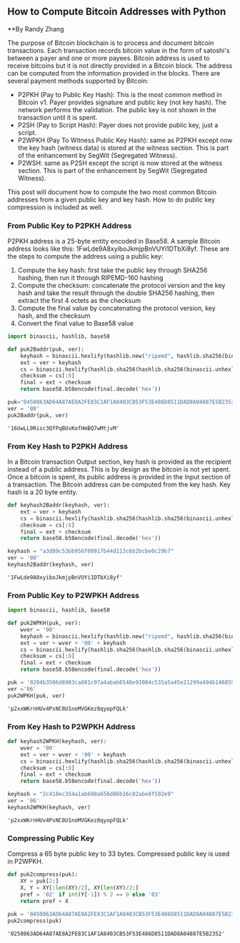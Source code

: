 
## How to Compute Bitcoin Addresses with Python
**By Randy Zhang

The purpose of Bitcoin blockchain is to process and document bitcoin transactions. Each transaction records bitcoin value in the form of satoshi's between a payer and one or more payees. Bitcoin address is used to receive bitcoins but it is not directly provided in a Bitcoin block. The address can be computed from the information provided in the blocks. 
There are several payment methods supported by Bitcoin:
- P2PKH (Pay to Public Key Hash): This is the most common method in Bitcoin v1. Payer provides signature and public key (not key hash). The network performs the validation. The public key is not shown in the transaction until it is spent.
- P2SH (Pay to Script Hash): Payer does not provide public key, just a script. 
- P2WPKH (Pay To Witness Public Key Hash): same as P2PKH except now the key hash (witness data) is stored at the witness section. This is part of the enhancement by SegWit (Segregated Witness).
- P2WSH: same as P2SH except the script is now stored at the witness section. This is part of the enhancement by SegWit (Segregated Witness).

This post will document how to compute the two most common Bitcoin addresses from a given public key and key hash. How to do public key compression is included as well.

### From Public Key to P2PKH Address
P2PKH address is a 25-byte entity encoded in Base58. A sample Bitcoin address looks like this: 1FwLde9A8xyiboJkmjpBnVUYi1DTbXi8yf. These are the steps to compute the address using a public key:
1. Compute the key hash: first take the public key through SHA256 hashing, then run it through RIPEMD-160 hashing
2. Compute the checksum: concatenate the protocol version and the key hash and take the result through the double SHA256 hashing, then extract the first 4 octets as the checksum
3. Compute the final value by concatenating the protocol version, key hash, and the checksum
4. Convert the final value to Base58 value


```python
import binascii, hashlib, base58

def puk2Baddr(puk, ver):
    keyhash = binascii.hexlify(hashlib.new("ripemd", hashlib.sha256(binascii.unhexlify(puk)).digest()).digest()) 
    ext = ver + keyhash
    cs = binascii.hexlify(hashlib.sha256(hashlib.sha256(binascii.unhexlify(ext)).digest()).digest())
    checksum = cs[:8]
    final = ext + checksum
    return base58.b58encode(final.decode('hex'))

puk="0450863AD64A87AE8A2FE83C1AF1A8403CB53F53E486D8511DAD8A04887E5B23522CD470243453A299FA9E77237716103ABC11A1DF38855ED6F2EE187E9C582BA6"
ver = '00'
puk2Baddr(puk, ver)
```




    '16UwLL9Risc3QfPqBUvKofHmBQ7wMtjvM'



### From Key Hash to P2PKH Address
In a Bitcoin transaction Output section, key hash is provided as the recipient instead of a public address. This is by design as the bitcoin is not yet spent. Once a bitcoin is spent, its public address is provided in the Input section of a transaction. The Bitcoin address can be computed from the key hash. Key hash is a 20 byte entity.


```python
def keyhash2Baddr(keyhash, ver):
    ext = ver + keyhash
    cs = binascii.hexlify(hashlib.sha256(hashlib.sha256(binascii.unhexlify(ext)).digest()).digest())
    checksum = cs[:8]
    final = ext + checksum
    return base58.b58encode(final.decode('hex'))

keyhash = "a3d89c53bb956f08917b44d113c6b2bcbe0c29b7"
ver = '00'
keyhash2Baddr(keyhash, ver)
```




    '1FwLde9A8xyiboJkmjpBnVUYi1DTbXi8yf'



### From Public Key to P2WPKH Address


```python
import binascii, hashlib, base58

def puk2WPKH(puk, ver):
    wver = '00'
    keyhash = binascii.hexlify(hashlib.new("ripemd", hashlib.sha256(binascii.unhexlify(puk)).digest()).digest()) 
    ext = ver + wver + '00' + keyhash
    cs = binascii.hexlify(hashlib.sha256(hashlib.sha256(binascii.unhexlify(ext)).digest()).digest())
    checksum = cs[:8]
    final = ext + checksum
    return base58.b58encode(final.decode('hex'))
```


```python
puk = '0204b3506d8903ca601c97a4abab6548e91004c535a5a45e21299a494b146859ca'
ver ='06'
puk2WPKH(puk, ver)
```




    'p2xxWKrnHUv4PsNC8U1noMVGKez8qyopFQLk'



### From Key Hash to P2WPKH Address


```python
def keyhash2WPKH(keyhash, ver):
    wver = '00'
    ext = ver + wver + '00' + keyhash
    cs = binascii.hexlify(hashlib.sha256(hashlib.sha256(binascii.unhexlify(ext)).digest()).digest())
    checksum = cs[:8]
    final = ext + checksum
    return base58.b58encode(final.decode('hex'))

keyhash = "2c418ec354a1ab688a656d86b16c02abe8f592e9"
ver = '06'
keyhash2WPKH(keyhash, ver)
```




    'p2xxWKrnHUv4PsNC8U1noMVGKez8qyopFQLk'



### Compressing Public Key
Compress a 65 byte public key to 33 bytes. Compressed public key is used in P2WPKH.


```python
def puk2compress(puk):
    XY = puk[2:]
    X, Y = XY[:len(XY)/2], XY[len(XY)/2:]
    pref = '02' if int(Y[-1]) % 2 == 0 else '03'
    return pref + X
    
puk = '0450863AD64A87AE8A2FE83C1AF1A8403CB53F53E486D8511DAD8A04887E5B23522CD470243453A299FA9E77237716103ABC11A1DF38855ED6F2EE187E9C582BA6'
puk2compress(puk)
```




    '0250863AD64A87AE8A2FE83C1AF1A8403CB53F53E486D8511DAD8A04887E5B2352'



